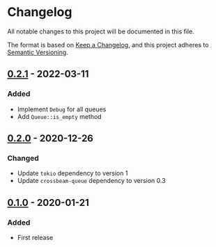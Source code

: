 # Changelog

All notable changes to this project will be documented in this file.

The format is based on [Keep a Changelog](https://keepachangelog.com/en/1.0.0/), and this project adheres to [Semantic Versioning](https://semver.org/spec/v2.0.0.html).

## [0.2.1] - 2022-03-11

### Added

- Implement `Debug` for all queues
- Add `Queue::is_empty` method

## [0.2.0] - 2020-12-26

### Changed

- Update `tokio` dependency to version 1
- Update `crossbeam-queue` dependency to version 0.3

## [0.1.0] - 2020-01-21

### Added

- First release

[0.1.0]: https://github.com/bikeshedder/deadqueue/releases/tag/v0.1.0
[0.2.0]: https://github.com/bikeshedder/deadqueue/releases/tag/v0.2.0
[0.2.1]: https://github.com/bikeshedder/deadqueue/releases/tag/v0.2.1
